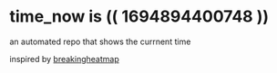 # time_now is (( 1694894400748 ))

an automated repo that shows the currnent time

inspired by [breakingheatmap](https://github.com/breakingheatmap/breakingheatmap)